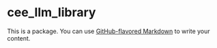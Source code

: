 # cee_llm_library

This is a package. You can use
[GitHub-flavored Markdown](https://guides.github.com/features/mastering-markdown/)
to write your content.